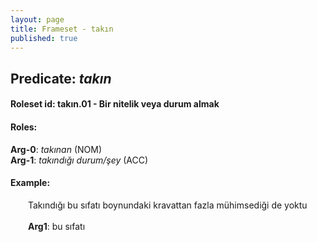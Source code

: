 ```yaml
---
layout: page
title: Frameset - takın
published: true
---
```

<h2>Predicate: <i>takın</i></h2>
<h4>Roleset id: takın.01 - Bir nitelik veya durum almak<br>
<h4>Roles:</h4>
<b>Arg-0</b>: <i>takınan</i>  (NOM) <br>
<b>Arg-1</b>: <i>takındığı durum/şey</i>  (ACC) <br>
<h4>Example:</h4>
&emsp;&emsp;Takındığı bu sıfatı boynundaki kravattan fazla mühimsediği de yoktu<br><br>
&emsp;&emsp;<b>Arg1</b>:  bu sıfatı<br>

